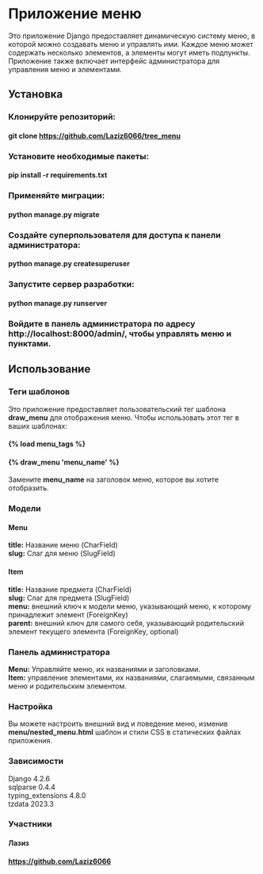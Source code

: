 # Приложение меню
Это приложение Django предоставляет динамическую систему меню, в которой можно создавать меню и управлять ими. Каждое меню может содержать несколько элементов, а элементы могут иметь подпункты. Приложение также включает интерфейс администратора для управления меню и элементами.

## Установка
### Клонируйте репозиторий:

#### git clone https://github.com/Laziz6066/tree_menu

### Установите необходимые пакеты:

#### pip install -r requirements.txt
### Применяйте миграции:

#### python manage.py migrate
### Создайте суперпользователя для доступа к панели администратора:

#### python manage.py createsuperuser
### Запустите сервер разработки:

#### python manage.py runserver
### Войдите в панель администратора по адресу http://localhost:8000/admin/, чтобы управлять меню и пунктами.

## Использование
### Теги шаблонов
Это приложение предоставляет пользовательский тег шаблона **draw_menu** для отображения меню. Чтобы использовать этот тег в ваших шаблонах:

#### {% load menu_tags %}
#### {% draw_menu 'menu_name' %}
Замените **menu_name** на заголовок меню, которое вы хотите отобразить.

### Модели
#### Menu
**title:** Название меню (CharField)\
**slug:** Слаг для меню (SlugField)
#### Item
**title:** Название предмета (CharField)\
**slug:** Слаг для предмета (SlugField)\
**menu:** внешний ключ к модели меню, указывающий меню, к которому принадлежит элемент (ForeignKey)\
**parent:** внешний ключ для самого себя, указывающий родительский элемент текущего элемента (ForeignKey, optional)

### Панель администратора
**Menu:** Управляйте меню, их названиями и заголовками.\
**Item:** управление элементами, их названиями, слагаемыми, связанным меню и родительским элементом.

### Настройка
Вы можете настроить внешний вид и поведение меню, изменив **menu/nested_menu.html** шаблон и стили CSS в статических файлах приложения.

### Зависимости
Django 4.2.6\
sqlparse 0.4.4\
typing_extensions 4.8.0\
tzdata 2023.3
### Участники

#### Лазиз 
#### https://github.com/Laziz6066
